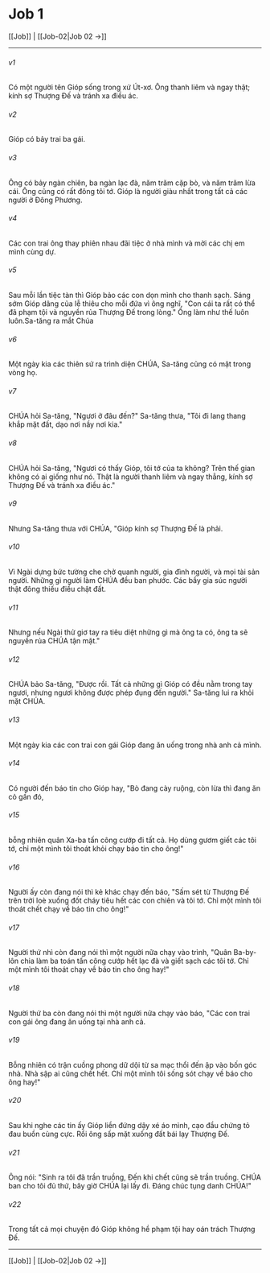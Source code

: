 # Job 1

[[Job]] | [[Job-02|Job 02 →]]
***



###### v1 
Có một người tên Gióp sống trong xứ Út-xơ. Ông thanh liêm và ngay thật; kính sợ Thượng Đế và tránh xa điều ác. 

###### v2 
Gióp có bảy trai ba gái. 

###### v3 
Ông có bảy ngàn chiên, ba ngàn lạc đà, năm trăm cặp bò, và năm trăm lừa cái. Ông cũng có rất đông tôi tớ. Gióp là người giàu nhất trong tất cả các người ở Đông Phương. 

###### v4 
Các con trai ông thay phiên nhau đãi tiệc ở nhà mình và mời các chị em mình cùng dự. 

###### v5 
Sau mỗi lần tiệc tàn thì Gióp bảo các con dọn mình cho thanh sạch. Sáng sớm Gióp dâng của lễ thiêu cho mỗi đứa vì ông nghĩ, "Con cái ta rất có thể đã phạm tội và nguyền rủa Thượng Đế trong lòng." Ông làm như thế luôn luôn.Sa-tăng ra mắt Chúa 

###### v6 
Một ngày kia các thiên sứ ra trình diện CHÚA, Sa-tăng cũng có mặt trong vòng họ. 

###### v7 
CHÚA hỏi Sa-tăng, "Ngươi ở đâu đến?" Sa-tăng thưa, "Tôi đi lang thang khắp mặt đất, dạo nơi nầy nơi kia." 

###### v8 
CHÚA hỏi Sa-tăng, "Ngươi có thấy Gióp, tôi tớ của ta không? Trên thế gian không có ai giống như nó. Thật là người thanh liêm và ngay thẳng, kính sợ Thượng Đế và tránh xa điều ác." 

###### v9 
Nhưng Sa-tăng thưa với CHÚA, "Gióp kính sợ Thượng Đế là phải. 

###### v10 
Vì Ngài dựng bức tường che chở quanh người, gia đình người, và mọi tài sản người. Những gì người làm CHÚA đều ban phước. Các bầy gia súc người thật đông thiếu điều chật đất. 

###### v11 
Nhưng nếu Ngài thử giơ tay ra tiêu diệt những gì mà ông ta có, ông ta sẽ nguyền rủa CHÚA tận mặt." 

###### v12 
CHÚA bảo Sa-tăng, "Được rồi. Tất cả những gì Gióp có đều nằm trong tay ngươi, nhưng ngươi không được phép đụng đến người." Sa-tăng lui ra khỏi mặt CHÚA. 

###### v13 
Một ngày kia các con trai con gái Gióp đang ăn uống trong nhà anh cả mình. 

###### v14 
Có người đến báo tin cho Gióp hay, "Bò đang cày ruộng, còn lừa thì đang ăn cỏ gần đó, 

###### v15 
bỗng nhiên quân Xa-ba tấn công cướp đi tất cả. Họ dùng gươm giết các tôi tớ, chỉ một mình tôi thoát khỏi chạy báo tin cho ông!" 

###### v16 
Người ấy còn đang nói thì kẻ khác chạy đến báo, "Sấm sét từ Thượng Đế trên trời loè xuống đốt cháy tiêu hết các con chiên và tôi tớ. Chỉ một mình tôi thoát chết chạy về báo tin cho ông!" 

###### v17 
Người thứ nhì còn đang nói thì một người nữa chạy vào trình, "Quân Ba-by-lôn chia làm ba toán tấn công cướp hết lạc đà và giết sạch các tôi tớ. Chỉ một mình tôi thoát chạy về báo tin cho ông hay!" 

###### v18 
Người thứ ba còn đang nói thì một người nữa chạy vào báo, "Các con trai con gái ông đang ăn uống tại nhà anh cả. 

###### v19 
Bỗng nhiên có trận cuồng phong dữ dội từ sa mạc thổi đến ập vào bốn góc nhà. Nhà sập ai cũng chết hết. Chỉ một mình tôi sống sót chạy về báo cho ông hay!" 

###### v20 
Sau khi nghe các tin ấy Gióp liền đứng dậy xé áo mình, cạo đầu chứng tỏ đau buồn cùng cực. Rồi ông sấp mặt xuống đất bái lạy Thượng Đế. 

###### v21 
Ông nói: "Sinh ra tôi đã trần truồng, Đến khi chết cũng sẽ trần truồng. CHÚA ban cho tôi đủ thứ, bây giờ CHÚA lại lấy đi. Đáng chúc tụng danh CHÚA!" 

###### v22 
Trong tất cả mọi chuyện đó Gióp không hề phạm tội hay oán trách Thượng Đế.

***
[[Job]] | [[Job-02|Job 02 →]]
